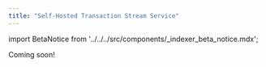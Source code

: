 ```yaml
---
title: "Self-Hosted Transaction Stream Service"
---
```


import BetaNotice from '../../../src/components/_indexer_beta_notice.mdx';

<BetaNotice />

Coming soon!
